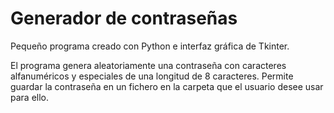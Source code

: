 # Generador de contraseñas
Pequeño programa creado con Python e interfaz gráfica de Tkinter.  

El programa genera aleatoriamente una contraseña con caracteres alfanuméricos y especiales de una longitud de 8 caracteres.
Permite guardar la contraseña en un fichero en la carpeta que el usuario desee usar para ello.
